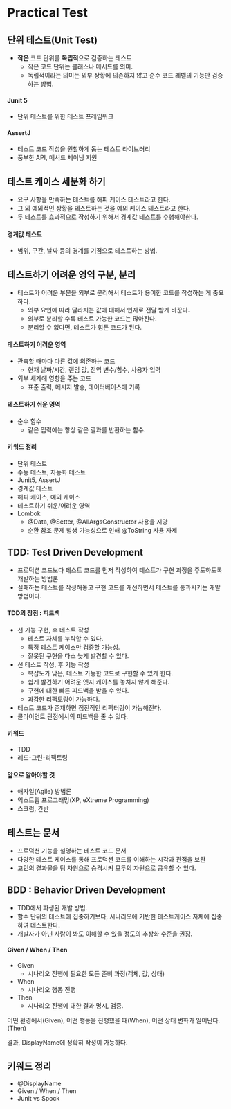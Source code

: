 Practical Test
==
## 단위 테스트(Unit Test)
- **작은** 코드 단위를 **독립적**으로 검증하는 테스트
  - 작은 코드 단위는 클래스나 메서드를 의미.
  - 독립적이라는 의미는 외부 상황에 의존하지 않고 순수 코드 레벨의 기능만 검증하는 방법.
#### Junit 5
- 단위 테스트를 위한 테스트 프레임워크
#### AssertJ
- 테스트 코드 작성을 원할하게 돕는 테스트 라이브러리
- 풍부한 API, 메서드 체이닝 지원

## 테스트 케이스 세분화 하기
- 요구 사항을 만족하는 테스트를 해피 케이스 테스트라고 한다.
- 그 외 예외적인 상황을 테스트하는 것을 예외 케이스 테스트라고 한다.
- 두 테스트를 효과적으로 작성하기 위해서 경계값 테스트를 수행해야한다.

#### 경계값 테스트
- 범위, 구간, 날짜 등의 경계를 기점으로 테스트하는 방법.

## 테스트하기 어려운 영역 구분, 분리
- 테스트가 어려운 부분을 외부로 분리해서 테스트가 용이한 코드를 작성하는 게 중요하다.
  - 외부 요인에 따라 달라지는 값에 대해서 인자로 전달 받게 바꾼다. 
  - 외부로 분리할 수록 테스트 가능한 코드는 많아진다.
  - 분리할 수 없다면, 테스트가 힘든 코드가 된다.

#### 테스트하기 어려운 영역
- 관측할 때마다 다른 값에 의존하는 코드
  - 현재 날짜/시간, 랜덤 값, 전역 변수/함수, 사용자 입력
- 외부 세계에 영향을 주는 코드
  - 표준 출력, 메시지 발송, 데이터베이스에 기록

#### 테스트하기 쉬운 영역
- 순수 함수
  - 같은 입력에는 항상 같은 결과를 반환하는 함수.


#### 키워드 정리
- 단위 테스트
- 수동 테스트, 자동화 테스트
- Junit5, AssertJ
- 경계값 테스트
- 해피 케이스, 예외 케이스
- 테스트하기 쉬운/어려운 영역
- Lombok
  - @Data, @Setter, @AllArgsConstructor 사용을 지양
  - 순환 참조 문제 발생 가능성으로 인해 @ToString 사용 자제

## TDD: Test Driven Development
- 프로덕션 코드보다 테스트 코드를 먼저 작성하여 테스트가 구현 과정을 주도하도록 개발하는 방법론
- 실패하는 테스트를 작성해놓고 구현 코드를 개선하면서 테스트를 통과시키는 개발 방법이다.

#### TDD의 장점 :  피드백
- 선 기능 구현, 후 테스트 작성
  - 테스트 자체를 누락할 수 있다.
  - 특정 테스트 케이스만 검증할 가능성.
  - 잘못된 구현을 다소 늦게 발견할 수 있다.
- 선 테스트 작성, 후 기능 작성
  - 복잡도가 낮은, 테스트 가능한 코드로 구현할 수 있게 한다.
  - 쉽게 발견하기 어려운 엣지 케이스를 놓치지 않게 해준다.
  - 구현에 대한 빠른 피드백을 받을 수 있다.
  - 과감한 리팩토링이 가능하다.
- 테스트 코드가 존재하면 점진적인 리팩터링이 가능해진다.
- 클라이언트 관점에서의 피드백을 줄 수 있다.

#### 키워드 
- TDD
- 레드-그린-리팩토링

#### 앞으로 알아야할 것
- 애자일(Agile) 방법론
- 익스트릠 프로그래밍(XP, eXtreme Programming)
- 스크럼, 칸반

## 테스트는 문서
- 프로덕션 기능을 설명하는 테스트 코드 문서
- 다양한 테스트 케이스를 통해 프로덕션 코드를 이해하는 시각과 관점을 보완
- 고민의 결과물을 팀 차원으로 승격시켜 모두의 자원으로 공유할 수 있다.

## BDD : Behavior Driven Development
- TDD에서 파생된 개발 방법.
- 함수 단위의 테스트에 집중하기보다, 시나리오에 기반한 테스트케이스 자체에 집중하여 테스트한다.
- 개발자가 아닌 사람이 봐도 이해할 수 있을 정도의 추상화 수준을 권장.

#### Given / When / Then
- Given
  - 시나리오 진행에 필요한 모든 준비 과정(객체, 값, 상태)
- When
  - 시나리오 행동 진행
- Then
  - 시나리오 진행에 대한 결과 명시, 검증.

어떤 환경에서(Given), 어떤 행동을 진행했을 때(When), 어떤 상태 변화가 일어난다.(Then)

결과, DisplayName에 정확히 작성이 가능하다.

## 키워드 정리
- @DisplayName
- Given / When / Then
- Junit vs Spock
